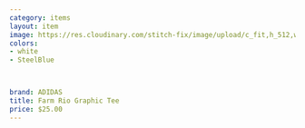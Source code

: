```yaml
---
category: items
layout: item
image: https://res.cloudinary.com/stitch-fix/image/upload/c_fit,h_512,w_512/v1649338546/tvvek1euyozqvyfpcljq
colors: 
- white
- SteelBlue



brand: ADIDAS
title: Farm Rio Graphic Tee
price: $25.00
---
```




